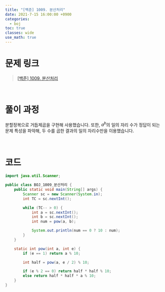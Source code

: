 ```yaml
---
title: "[백준] 1009. 분산처리"
date: 2021-7-15 16:00:00 +0900
categories:
  - boj
toc: true
classes: wide
use_math: true
---
```


# 문제 링크

> [[백준] 1009. 분산처리](https://www.acmicpc.net/problem/1009)

<br>

# 풀이 과정

분할정복으로 거듭제곱을 구현해 사용했습니다. 또한, $a^b$의 일의 자리 수가 정답이 되는 문제 특성을 파악해, 두 수를 곱한 결과의 일의 자리수만을 이용했습니다.

<br>

# 코드

```java
import java.util.Scanner;

public class BOJ_1009_분산처리 {
    public static void main(String[] args) {
        Scanner sc = new Scanner(System.in);
        int TC = sc.nextInt();

        while (TC-- > 0) {
            int a = sc.nextInt();
            int b = sc.nextInt();
            int num = pow(a, b);

            System.out.println(num == 0 ? 10 : num);
        }
    }

    static int pow(int a, int e) {
        if (e == 1) return a % 10;

        int half = pow(a, e / 2) % 10;

        if (e % 2 == 0) return half * half % 10;
        else return half * half * a % 10;
    }
}
```
